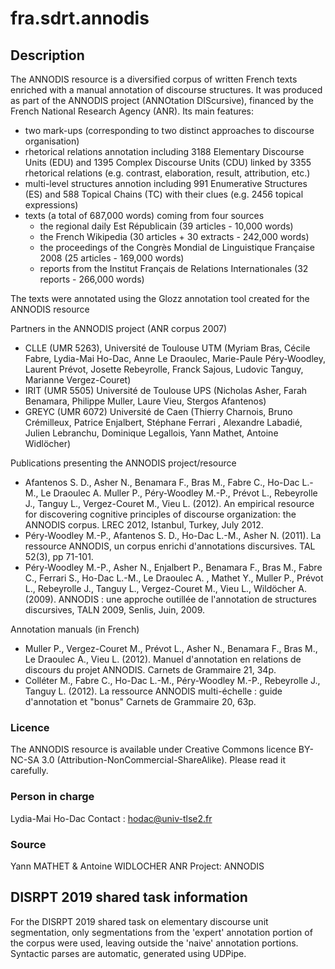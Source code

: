 # fra.sdrt.annodis

## Description

The ANNODIS resource is a diversified corpus of written French texts enriched with a manual annotation of discourse structures. It was produced as part of the ANNODIS project (ANNOtation DIScursive), financed by the French National Research Agency (ANR). Its main features:

  * two mark-ups (corresponding to two distinct approaches to discourse organisation)
  * rhetorical relations annotation including 3188 Elementary Discourse Units (EDU) and 1395 Complex Discourse Units (CDU) linked by 3355 rhetorical relations (e.g. contrast, elaboration, result, attribution, etc.)
  * multi-level structures annotion including 991 Enumerative Structures (ES) and 588 Topical Chains (TC) with their clues (e.g. 2456 topical expressions)
  * texts (a total of 687,000 words) coming from four sources
    * the regional daily Est Républicain (39 articles - 10,000 words)
    * the French Wikipedia (30 articles + 30 extracts - 242,000 words)
    * the proceedings of the Congrès Mondial de Linguistique Française 2008 (25 articles - 169,000 words)
    * reports from the Institut Français de Relations Internationales (32 reports - 266,000 words)

The texts were annotated using the Glozz annotation tool created for the ANNODIS resource

Partners in the ANNODIS project (ANR corpus 2007)

  * CLLE (UMR 5263), Université de Toulouse UTM (Myriam Bras, Cécile Fabre, Lydia-Mai Ho-Dac, Anne Le Draoulec, Marie-Paule Péry-Woodley, Laurent Prévot, Josette Rebeyrolle, Franck Sajous, Ludovic Tanguy, Marianne Vergez-Couret)
  * IRIT (UMR 5505) Université de Toulouse UPS (Nicholas Asher, Farah Benamara, Philippe Muller, Laure Vieu, Stergos Afantenos)
  * GREYC (UMR 6072) Université de Caen (Thierry Charnois, Bruno Crémilleux, Patrice Enjalbert, Stéphane Ferrari , Alexandre Labadié, Julien Lebranchu, Dominique Legallois, Yann Mathet, Antoine Widlöcher)

Publications presenting the ANNODIS project/resource

  * Afantenos S. D., Asher N., Benamara F., Bras M., Fabre C., Ho-Dac L.-M., Le Draoulec A. Muller P., Péry-Woodley M.-P., Prévot L., Rebeyrolle J., Tanguy L., Vergez-Couret M., Vieu L. (2012). An empirical resource for discovering cognitive principles of discourse organization: the ANNODIS corpus. LREC 2012, Istanbul, Turkey, July 2012. 
  * Péry-Woodley M.-P., Afantenos S. D., Ho-Dac L.-M., Asher N. (2011). La ressource ANNODIS, un corpus enrichi d'annotations discursives. TAL 52(3), pp 71-101. 
  * Péry-Woodley M.-P., Asher N., Enjalbert P., Benamara F., Bras M., Fabre C., Ferrari S., Ho-Dac L.-M., Le Draoulec A. , Mathet Y., Muller P., Prévot L., Rebeyrolle J., Tanguy L., Vergez-Couret M., Vieu L., Wildöcher A. (2009). ANNODIS : une approche outillée de l'annotation de structures discursives, TALN 2009, Senlis, Juin, 2009. 

Annotation manuals (in French)

  * Muller P., Vergez-Couret M., Prévot L., Asher N., Benamara F., Bras M., Le Draoulec A., Vieu L. (2012). Manuel d'annotation en relations de discours du projet ANNODIS. Carnets de Grammaire 21, 34p. 
  * Colléter M., Fabre C., Ho-Dac L.-M., Péry-Woodley M.-P., Rebeyrolle J., Tanguy L. (2012). La ressource ANNODIS multi-échelle : guide d'annotation et "bonus" Carnets de Grammaire 20, 63p. 

### Licence

The ANNODIS resource is available under Creative Commons licence BY-NC-SA 3.0 (Attribution-NonCommercial-ShareAlike). Please read it carefully.

### Person in charge

Lydia-Mai Ho-Dac
Contact : hodac@univ-tlse2.fr

### Source

Yann MATHET & Antoine WIDLOCHER
ANR Project: ANNODIS

## DISRPT 2019 shared task information

For the DISRPT 2019 shared task on elementary discourse unit segmentation, only segmentations from the 'expert' annotation portion of the corpus were used, leaving outside the 'naive' annotation portions. Syntactic parses are automatic, generated using UDPipe.